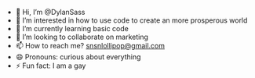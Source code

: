 - 👋 Hi, I’m @DylanSass
- 👀 I’m interested in how to use code to create an more prosperous world
- 🌱 I’m currently learning basic code
- 💞️ I’m looking to collaborate on marketing
- 📫 How to reach me? snsnlollipop@gmail.com
- 😄 Pronouns: curious about everything
- ⚡ Fun fact: I am a gay

<!---
DylanSass/DylanSass is a ✨ special ✨ repository because its `README.md` (this file) appears on your GitHub profile.
You can click the Preview link to take a look at your changes.
--->
